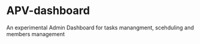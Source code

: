 # APV-dashboard
An experimental Admin Dashboard for tasks manangment, scehduling and members management
